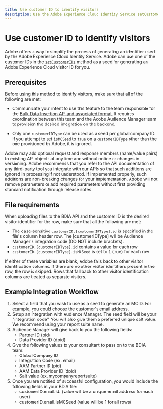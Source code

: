 ```yaml
---
title: Use customer ID to identify visitors
description: Use the Adobe Experience Cloud Identity Service setCustomerIDs to identify visitors.
---
```


# Use customer ID to identify visitors

Adobe offers a way to simplify the process of generating an identifier used by the Adobe Experience Cloud Identity Service. Adobe can use one of the customer IDs in the [`setCustomerIDs`](https://experienceleague.adobe.com/docs/id-service/using/id-service-api/methods/setcustomerids.html) method as a seed for generating an Adobe Experience Cloud visitor ID for you.

## Prerequisites

Before using this method to identify visitors, make sure that all of the following are met:

* Communicate your intent to use this feature to the team responsible for the [Bulk Data Insertion API and associated format](./file-format.md). It requires coordination between this team and the Adobe Audience Manager team to provision the desired integration on the backend.
* Only one `customerIDType` can be used as a seed per global company ID. If you attempt to set `isMCSeed` to `true` on a `customerIDType` other than the one provisioned by Adobe, it is ignored.

  <InlineAlert variant="info" slots="text" />

Adobe may add optional request and response members (name/value pairs) to existing API objects at any time and without notice or changes in versioning. Adobe recommends that you refer to the API documentation of any third-party tool you integrate with our APIs so that such additions are ignored in processing if not understood. If implemented properly, such additions are non-breaking changes for your implementation. Adobe will not remove parameters or add required parameters without first providing standard notification through release notes.

## File requirements

When uploading files to the BDIA API and the customer ID is the desired visitor identifier for the row, make sure that all the following are met:

* The case-sensitive `customerID.[customerIDType].id` is specified in the file's column header row. The [customerIDType] will be Audience Manager's integration code (DO NOT include brackets). 
* `customerID.[customerIDType].id` contains a value for each row
* `customerID.[customerIDType].isMCSeed` is set to `1` (true) for each row

If either of these variables are blank, Adobe falls back to other visitor identification columns. If there are no other visitor identifiers present in the row, the row is skipped. Rows that fall back to other visitor identification columns are treated as separate visitors.

## Example Integration Workflow
1. Select a field that you wish to use as a seed to generate an MCID. For example, you could choose the customer's email address.
2. Setup an integration with Audience Manager. The seed field will be your "integration code". You will also give them a preferred unique salt value. We recommend using your report suite name.
3. Audience Manager will give back to you the following fields:
   * Partner ID (pid)
   * Data Provider ID (dpid)
4. Give the following values to your consultant to pass on to the BDIA team:
   * Global Company ID
   * Integration Code (ex. email)
   * AAM Partner ID (pid)
   * AAM Data Provider ID (dpid)
   * Salt value (ex. mycompanyreportsuite)
5. Once you are notified of successful configuration, you would include the following fields in your BDIA file:
   * customerID.email.id.  (value will be a unique email address for each user)
   * customerID.email.isMCSeed (value will be 1 for all rows)

